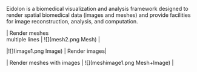 
Eidolon is a biomedical visualization and analysis framework designed to render spatial biomedical data (images and meshes) and provide facilities for image reconstruction, analysis, and computation.


| Render meshes<br>multiple lines | ![](mesh2.png Mesh) |

|![](image1.png Image) | Render images|

| Render meshes with images | ![](meshimage1.png Mesh+Image) |

